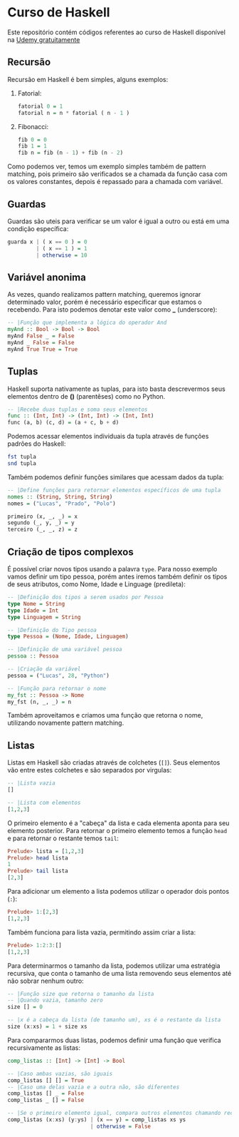# Curso de Haskell

Este repositório contém códigos referentes ao curso de Haskell disponível na [Udemy gratuitamente](https://www.udemy.com/curso-haskell)


## Recursão

Recursão em Haskell é bem simples, alguns exemplos:

1) Fatorial:

    ```haskell
    fatorial 0 = 1
    fatorial n = n * fatorial ( n - 1 )
    ```
2) Fibonacci:
   
    ```haskell
    fib 0 = 0 
    fib 1 = 1
    fib n = fib (n - 1) + fib (n - 2)
    ```

Como podemos ver, temos um exemplo simples também de pattern matching, pois primeiro são verificados se a chamada da função casa com os valores constantes, depois é repassado para a chamada com variável.


## Guardas

Guardas são uteis para verificar se um valor é igual a outro ou está em uma condição específica:

```haskell
guarda x | ( x == 0 ) = 0
         | ( x == 1 ) = 1
         | otherwise = 10
```


## Variável anonima

As vezes, quando realizamos pattern matching, queremos ignorar determinado valor, porém é necessário especificar que estamos o recebendo. Para isto podemos denotar este valor como **_** (underscore):

```haskell
-- |Função que implementa a lógica do operador And
myAnd :: Bool -> Bool -> Bool
myAnd False _ = False
myAnd _ False = False
myAnd True True = True
```


## Tuplas

Haskell suporta nativamente as tuplas, para isto basta descrevermos seus elementos dentro de **()** (parentêses) como no Python.

```haskell
-- |Recebe duas tuplas e soma seus elementos
func :: (Int, Int) -> (Int, Int) -> (Int, Int)
func (a, b) (c, d) = (a + c, b + d)
```

Podemos acessar elementos individuais da tupla através de funções padrões do Haskell:

```haskell
fst tupla
snd tupla
```

Também podemos definir funções similares que acessam dados da tupla:

```haskell
-- |Define funções para retornar elementos específicos de uma tupla
nomes :: (String, String, String)
nomes = ("Lucas", "Prado", "Polo")

primeiro (x, _, _) = x
segundo (_, y, _) = y
terceiro (_, _, z) = z
```

## Criação de tipos complexos

É possível criar novos tipos usando a palavra `type`. Para nosso exemplo vamos definir um tipo pessoa, porém antes iremos também definir os tipos de seus atributos, como Nome, Idade e Linguage (predileta):

```haskell
-- |Definição dos tipos a serem usados por Pessoa
type Nome = String
type Idade = Int
type Linguagem = String

-- |Definição do Tipo pessoa
type Pessoa = (Nome, Idade, Linguagem)

-- |Definição de uma variável pessoa
pessoa :: Pessoa

-- |Criação da variável
pessoa = ("Lucas", 28, "Python")

-- |Função para retornar o nome
my_fst :: Pessoa -> Nome
my_fst (n, _, _) = n
```

Também aproveitamos e criamos uma função que retorna o nome, utilizando novamente pattern matching.


## Listas

Listas em Haskell são criadas através de colchetes (`[]`). Seus elementos vão entre estes colchetes e são separados por virgulas:

```haskell
-- |Lista vazia
[]

-- |Lista com elementos
[1,2,3]
```

O primeiro elemento é a "cabeça" da lista e cada elementa aponta para seu elemento posterior. Para retornar o primeiro elemento temos a função `head` e para retornar o restante temos `tail`:

```haskell
Prelude> lista = [1,2,3]
Prelude> head lista
1
Prelude> tail lista
[2,3]
```

Para adicionar um elemento a lista podemos utilizar o operador dois pontos (`:`):

```haskell
Prelude> 1:[2,3]
[1,2,3]
```

Também funciona para lista vazia, permitindo assim criar a lista:

```haskell
Prelude> 1:2:3:[]
[1,2,3]
```

Para determinarmos o tamanho da lista, podemos utilizar uma estratégia recursiva, que conta o tamanho de uma lista removendo seus elementos até não sobrar nenhum outro:

```haskell
-- |Função size que retorna o tamanho da lista
-- |Quando vazia, tamanho zero
size [] = 0

-- |x é a cabeça da lista (de tamanho um), xs é o restante da lista
size (x:xs) = 1 + size xs
```

Para compararmos duas listas, podemos definir uma função que verifica recursivamente as listas:

```haskell
comp_listas :: [Int] -> [Int] -> Bool

-- |Caso ambas vazias, são iguais
comp_listas [] [] = True
-- |Caso uma delas vazia e a outra não, são diferentes
comp_listas [] _ = False
comp_listas _ [] = False

-- |Se o primeiro elemento igual, compara outros elementos chamando recursivamente
comp_listas (x:xs) (y:ys) | (x == y) = comp_listas xs ys
                          | otherwise = False
```